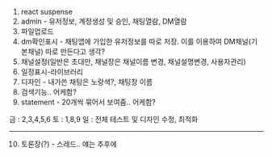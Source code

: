 1. react suspense
2. admin - 유저정보, 계정생성 및 승인, 채팅열람, DM열람
3. 파일업로드
4. dm확인표시 - 채팅앱에 가입한 유저정보를 따로 저장. 이를 이용하여 DM채널(기본채널) 따로 만든다고 생각?
5. 채널설정(일반은 초대만, 채널장은 채널이름 변경, 채널설명변경, 사용자관리)
6. 일정표시-라이브러리
7. 디자인 - 내가쓴 채팅은 노랑색?, 채팅창 이름
8. 검색기능.. 어케함?
9. statement - 20개씩 묶어서 보여줌.. 어케함?

금 : 2,3,4,5,6
토 : 1,8,9
일 : 전체 테스트 및 디자인 수정, 최적화

---

10. 토론장(?) - 스레드.. 얘는 추후에
